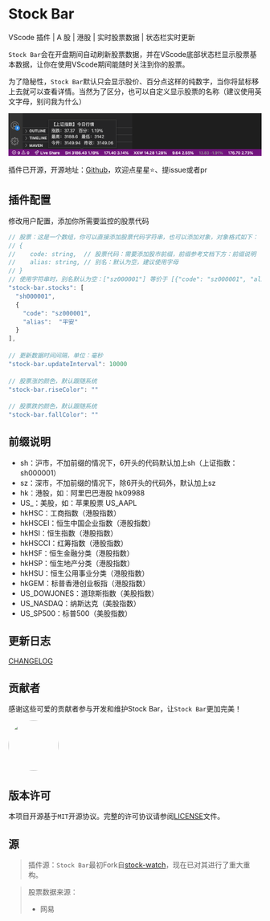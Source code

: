 # Stock Bar

VScode 插件 | A 股 | 港股 | 实时股票数据 | 状态栏实时更新

`Stock Bar`会在开盘期间自动刷新股票数据，并在VScode底部状态栏显示股票基本数据，让你在使用VScode期间能随时关注到你的股票。

为了隐秘性，`Stock Bar`默认只会显示股价、百分点这样的纯数字，当你将鼠标移上去就可以查看详情。当然为了区分，也可以自定义显示股票的名称（建议使用英文字母，别问我为什么）

![image](https://raw.githubusercontent.com/Chef5/stock-bar/main/stock-bar-plugin.png)

插件已开源，开源地址：[Github](https://github.com/Chef5/stock-bar)，欢迎点星星⭐️、提issue或者pr

## 插件配置

修改用户配置，添加你所需要监控的股票代码

``` js
// 股票：这是一个数组，你可以直接添加股票代码字符串，也可以添加对象，对象格式如下：
// {
//    code: string,  // 股票代码：需要添加股市前缀，前缀参考文档下方：前缀说明
//    alias: string, // 别名：默认为空，建议使用字母
// }
// 使用字符串时，别名默认为空：["sz000001"] 等价于 [{"code": "sz000001", "alias": ""}]
"stock-bar.stocks": [
  "sh000001",
  {
    "code": "sz000001",
    "alias":  "平安"
  }
],

// 更新数据时间间隔，单位：毫秒
"stock-bar.updateInterval": 10000

// 股票涨的颜色，默认跟随系统
"stock-bar.riseColor": ""

// 股票跌的颜色，默认跟随系统
"stock-bar.fallColor": ""
```

## 前缀说明

- sh：沪市，不加前缀的情况下，6开头的代码默认加上sh（上证指数：sh000001）
- sz：深市，不加前缀的情况下，除6开头的代码外，默认加上sz
- hk：港股，如：阿里巴巴港股 hk09988
- US_：美股，如：苹果股票 US_AAPL
- hkHSC：工商指数（港股指数）
- hkHSCEI：恒生中国企业指数（港股指数）
- hkHSI：恒生指数（港股指数）
- hkHSCCI：红筹指数（港股指数）
- hkHSF：恒生金融分类（港股指数）
- hkHSP：恒生地产分类（港股指数）
- hkHSU：恒生公用事业分类（港股指数）
- hkGEM：标普香港创业板指（港股指数）
- US_DOWJONES：道琼斯指数（美股指数）
- US_NASDAQ：纳斯达克（美股指数）
- US_SP500：标普500（美股指数）

## 更新日志

[CHANGELOG](./CHANGELOG.md)

## 贡献者

感谢这些可爱的贡献者参与开发和维护Stock Bar，让`Stock Bar`更加完美！

<p>
  <a href="https://github.com/arrebole">
		<img src="https://github.com/arrebole.png?size=100" width="100" height="100" style="border-radius: 50%;" />
	</a>
</p>

## 版本许可

本项目开源基于`MIT`开源协议。完整的许可协议请参阅[LICENSE](./LICENSE)文件。

## 源

> 插件源：`Stock Bar`最初Fork自[stock-watch](https://github.com/TDGarden/stock-watch)，现在已对其进行了重大重构。

> 股票数据来源：
>  - 网易
